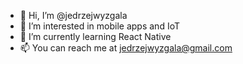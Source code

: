- 👋 Hi, I’m @jedrzejwyzgala
- 👀 I’m interested in mobile apps and IoT
- 🌱 I’m currently learning React Native
- 📫 You can reach me at jedrzejwyzgala@gmail.com

<!---
jedrzejwyzgala/jedrzejwyzgala is a ✨ special ✨ repository because its `README.md` (this file) appears on your GitHub profile.
You can click the Preview link to take a look at your changes.
--->
